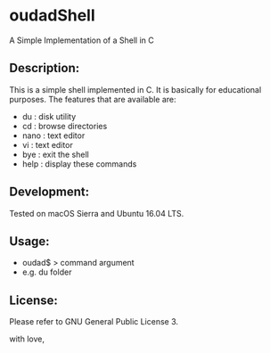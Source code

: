 # oudadShell
A Simple Implementation of a Shell in C

## Description:
This is a simple shell implemented in C. It is basically for educational purposes. The features that are available are:
- du : disk utility
- cd : browse directories
- nano : text editor
- vi : text editor
- bye : exit the shell
- help : display these commands

## Development: 
Tested on macOS Sierra and Ubuntu 16.04 LTS.

## Usage:
- oudad$ > command argument
- e.g. du folder

## License:
Please refer to GNU General Public License 3.

with love,
